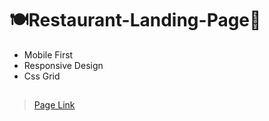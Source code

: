 # 🍽️Restaurant-Landing-Page🍅

* Mobile First
* Responsive Design
* Css Grid

## 

>[Page Link](https://agusgonz.github.io/Restaurant-Landing-Page/ "Page Link")
